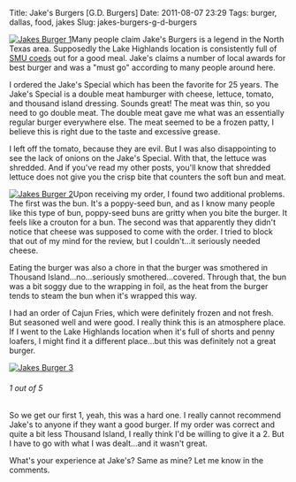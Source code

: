 Title: Jake's Burgers [G.D. Burgers]
Date: 2011-08-07 23:29
Tags: burger, dallas, food, jakes
Slug: jakes-burgers-g-d-burgers

[![Jakes Burger 1](http://blog.traeblain.com/wp-content/uploads/IMAG0136-500x299.jpg)](http://blog.traeblain.com/wp-content/uploads/IMAG0136.jpg)Many people claim Jake's Burgers is a legend in the North Texas area. Supposedly the Lake Highlands location is consistently full of [SMU coeds](http://www.flickr.com/photos/skirts365plusmore/4577193176/) out for a good meal. Jake's claims a number of local awards for best burger and was a "must go" according to many people around here.

I ordered the Jake's Special which has been the favorite for 25 years. The Jake's Special is a double meat hamburger with cheese, lettuce, tomato, and thousand island dressing.  Sounds great! The meat was thin, so you need to go double meat. The double meat gave me what was an essentially regular burger everywhere else. The meat seemed to be a frozen patty, I believe this is right due to the taste and excessive grease.

I left off the tomato, because they are evil. But I was also disappointing to see the lack of onions on the Jake's Special. With that, the lettuce was shredded. And if you've read my other posts, you'll know that shredded lettuce does not give you the crisp bite that counters the soft bun and meat.

[![Jakes Burger 2](http://blog.traeblain.com/wp-content/uploads/IMAG0137-500x299.jpg)](http://blog.traeblain.com/wp-content/uploads/IMAG0137.jpg)Upon receiving my order, I found two additional problems. The first was the bun. It's a poppy-seed bun, and as I know many people like this type of bun, poppy-seed buns are gritty when you bite the burger. It feels like a crouton for a bun. The second was that apparently they didn't notice that cheese was supposed to come with the order. I tried to block that out of my mind for the review, but I couldn't...it seriously needed cheese.

Eating the burger was also a chore in that the burger was smothered in Thousand Island...no...seriously smothered...covered. Through that, the bun was a bit soggy due to the wrapping in foil, as the heat from the burger tends to steam the bun when it's wrapped this way.

I had an order of Cajun Fries, which were definitely frozen and not fresh. But seasoned well and were good. I really think this is an atmosphere place. If I went to the Lake Highlands location when it's full of shorts and penny loafers, I might find it a different place...but this was definitely not a great burger.

[![Jakes Burger 3](http://blog.traeblain.com/wp-content/uploads/IMAG0135-500x299.jpg)](http://blog.traeblain.com/wp-content/uploads/IMAG0135.jpg)

<h6 class='burger one' title='Rating of 1 indicates the burger is horrible. Seriously a bad burger. The place should probably shut down and open a laundrymat.'>1<span class='burger_of'> out of </span>5</h6>

So we get our first 1, yeah, this was a hard one. I really cannot recommend Jake's to anyone if they want a good burger. If my order was correct and quite a bit less Thousand Island, I really think I'd be willing to give it a 2. But I have to go with what I was dealt...and it wasn't great.

What's your experience at Jake's? Same as mine? Let me know in the comments.